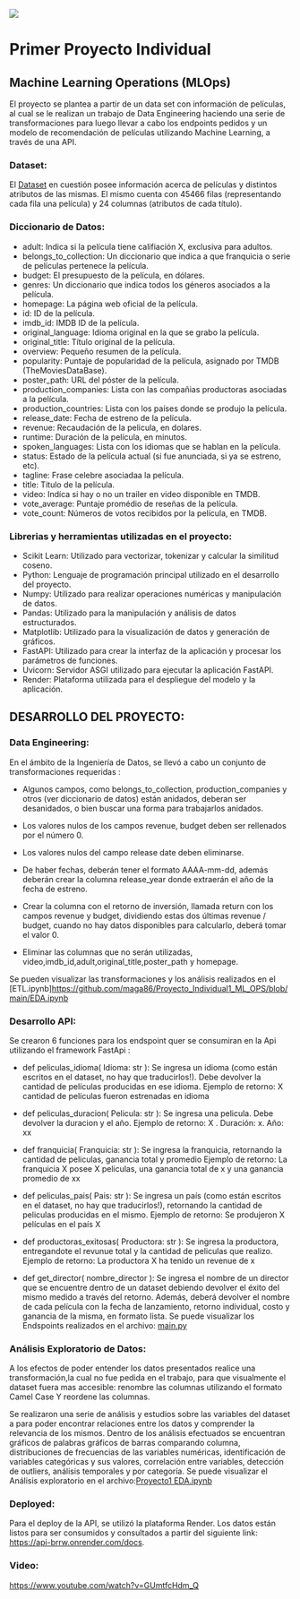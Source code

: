 ![](https://blog.soyhenry.com/content/images/2021/05/PRESENTACION-3.jpg)
# Primer Proyecto Individual
## Machine Learning Operations (MLOps)

El proyecto se plantea a partir de un data set con información de películas, al cual se le realizan un trabajo de Data Engineering haciendo una serie de transformaciones para luego llevar a cabo  los endpoints pedidos y un modelo de recomendación de películas utilizando Machine Learning, a través de una API.


### Dataset:

El [Dataset](https://github.com/maga86/Proyecto-Individual/blob/main/movies_dataset.xlsx) en cuestión posee información acerca de películas y distintos atributos de las mismas. El mismo cuenta con 45466 filas (representando cada fila una película) y 24 columnas (atributos de cada título).

### Diccionario de Datos:

- adult: Indica si la película tiene califiación X, exclusiva para adultos.
- belongs_to_collection: Un diccionario que indica a que franquicia o serie de películas pertenece la película.
- budget: El presupuesto de la película, en dólares.
- genres: Un diccionario que indica todos los géneros asociados a la película.
- homepage: La página web oficial de la película.
- id: ID de la película.
- imdb_id: IMDB ID de la película.
- original_language: Idioma original en la que se grabo la película.
- original_title: Título original de la película.
- overview: Pequeño resumen de la película.
- popularity: Puntaje de popularidad de la película, asignado por TMDB (TheMoviesDataBase).
- poster_path: URL del póster de la película.
- production_companies: Lista con las compañias productoras asociadas a la película.
- production_countries: Lista con los países donde se produjo la película.
- release_date: Fecha de estreno de la película.
- revenue: Recaudación de la pelicula, en dolares.
- runtime: Duración de la película, en minutos.
- spoken_languages: Lista con los idiomas que se hablan en la película.
- status: Estado de la película actual (si fue anunciada, si ya se estreno, etc).
- tagline: Frase celebre asociadaa la película.
- title: Titulo de la película.
- video: Indíca si hay o no un trailer en video disponible en TMDB.
- vote_average: Puntaje promédio de reseñas de la película.
- vote_count: Números de votos recibidos por la película, en TMDB.


### Librerias y herramientas utilizadas en el proyecto:

- Scikit Learn: Utilizado para vectorizar, tokenizar y calcular la similitud coseno.
- Python: Lenguaje de programación principal utilizado en el desarrollo del proyecto.
- Numpy: Utilizado para realizar operaciones numéricas y manipulación de datos.
- Pandas: Utilizado para la manipulación y análisis de datos estructurados.
- Matplotlib: Utilizado para la visualización de datos y generación de gráficos.
- FastAPI: Utilizado para crear la interfaz de la aplicación y procesar los parámetros de funciones.
- Uvicorn: Servidor ASGI utilizado para ejecutar la aplicación FastAPI.
- Render: Plataforma utilizada para el despliegue del modelo y la aplicación.

## DESARROLLO DEL PROYECTO:

### Data Engineering:

En el ámbito de la Ingeniería de Datos, se llevó a cabo un conjunto de transformaciones requeridas :

- Algunos campos, como belongs_to_collection, production_companies y otros (ver diccionario de datos) están anidados, deberan ser desanidados, o bien buscar una forma para trabajarlos anidados.

- Los valores nulos de los campos revenue, budget deben ser rellenados por el número 0.

- Los valores nulos del campo release date deben eliminarse.

- De haber fechas, deberán tener el formato AAAA-mm-dd, además deberán crear la columna release_year donde extraerán el año de la fecha de estreno.

- Crear la columna con el retorno de inversión, llamada return con los campos revenue y budget, dividiendo estas dos últimas revenue / budget, cuando no hay datos disponibles para calcularlo, deberá tomar el valor 0.

- Eliminar las columnas que no serán utilizadas, video,imdb_id,adult,original_title,poster_path y homepage.

Se pueden visualizar las transformaciones y los análisis realizados en el [ETL.ipynb]https://github.com/maga86/Proyecto_Individual1_ML_OPS/blob/main/EDA.ipynb
### Desarrollo API:
Se crearon 6 funciones para los endspoint quer se consumiran en la Api utilizando el framework FastApi :

- def peliculas_idioma( Idioma: str ): Se ingresa un idioma (como están escritos en el dataset, no hay que traducirlos!). Debe devolver la cantidad de películas producidas en ese idioma.
                    Ejemplo de retorno: X cantidad de películas fueron estrenadas en idioma

- def peliculas_duracion( Pelicula: str ): Se ingresa una pelicula. Debe devolver la duracion y el año.
                    Ejemplo de retorno: X . Duración: x. Año: xx

- def franquicia( Franquicia: str ): Se ingresa la franquicia, retornando la cantidad de peliculas, ganancia total y promedio
                    Ejemplo de retorno: La franquicia X posee X peliculas, una ganancia total de x y una ganancia promedio de xx

- def peliculas_pais( Pais: str ): Se ingresa un país (como están escritos en el dataset, no hay que traducirlos!), retornando la cantidad de peliculas producidas en el mismo.
                    Ejemplo de retorno: Se produjeron X películas en el país X

- def productoras_exitosas( Productora: str ): Se ingresa la productora, entregandote el revunue total y la cantidad de peliculas que realizo.
                    Ejemplo de retorno: La productora X ha tenido un revenue de x

 - def get_director( nombre_director ): Se ingresa el nombre de un director que se encuentre dentro de un dataset debiendo devolver el éxito del mismo medido a través del retorno. Además, deberá devolver el nombre de cada película con la fecha de lanzamiento, retorno individual, costo y ganancia de la misma, en formato lista.
   Se puede visualizar los Endspoints realizados en el archivo: [main.py](https://github.com/maga86/Proyecto-Individual/blob/main/main.py)

 
### Análisis Exploratorio de Datos:

A los efectos de poder entender los datos presentados realice una transformación,la cual no fue pedida en el trabajo, para que visualmente el dataset fuera mas accesible: renombre las columnas utilizando  el formato Camel Case Y reordene las columnas.

Se realizaron una serie de análisis y estudios sobre las variables del dataset a para  poder encontrar relaciones entre los datos y comprender la relevancia de los mismos. Dentro de los análisis efectuados se encuentran gráficos de palabras gráficos de barras comparando columna, distribuciones de frecuencias de las variables numéricas, identificación de variables categóricas y sus valores, correlación entre variables, detección de outliers, análisis temporales y por categoría.
Se puede visualizar el Análisis exploratorio en el archivo:[Proyecto1 EDA.ipynb](https://github.com/maga86/Proyecto-Individual/blob/main/Proyecto_1_EDA.ipynb)


### Deployed:

Para el deploy de la API, se utilizó la plataforma Render. Los datos están listos para ser consumidos y consultados a partir del siguiente link: https://api-brrw.onrender.com/docs.

### Video:
https://www.youtube.com/watch?v=GUmtfcHdm_Q
